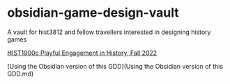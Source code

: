 # obsidian-game-design-vault
A vault for hist3812 and fellow travellers interested in designing history games

[HIST1900c Playful Engagement in History, Fall 2022](https://hist3812.netlify.app)

[Using the Obsidian version of this GDD](Using the Obsidian version of this GDD.md)
